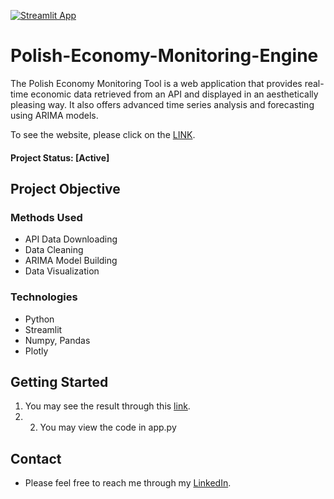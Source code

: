 [![Streamlit App](https://static.streamlit.io/badges/streamlit_badge_black_white.svg)](https://dominikdawiec-polish-economy-monitoring-tool-app-5vn9r7.streamlitapp.com/)

# Polish-Economy-Monitoring-Engine

The Polish Economy Monitoring Tool is a web application that provides real-time economic data retrieved from an API and displayed in an aesthetically pleasing way. It also offers advanced time series analysis and forecasting using ARIMA models.

To see the website, please click on the [LINK](https://dominikdawiec-polish-economy-monitoring-tool-app-5vn9r7.streamlitapp.com/).

#### Project Status: [Active]

## Project Objective

### Methods Used
* API Data Downloading
* Data Cleaning
* ARIMA Model Building
* Data Visualization

### Technologies
* Python
* Streamlit
* Numpy, Pandas
* Plotly

## Getting Started
1. You may see the result through this [link](https://dominikdawiec-polish-economy-monitoring-tool-app-5vn9r7.streamlitapp.com/). 
2. 2. You may view the code in app.py

## Contact
* Please feel free to reach me through my [LinkedIn](http://linkedin.com/in/dominikdawiec/). 
